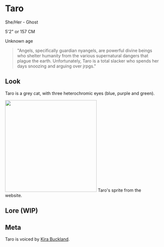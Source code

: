 # Taro
She/Her - Ghost

5'2" or 157 CM

Unknown age

> "Angels, specifically guardian nyangels, are powerful divine beings who shelter humanity from the various supernatural dangers that plague the earth. Unfortunately, Taro is a total slacker who spends her days snoozing and arguing over jrpgs."


## Look
Taro is a grey cat, with three heterochromic eyes (blue, purple and green).

<img src="https://www.cryptidcrush.com/assets/images/image08.png?v=5fd43f5e" width="300">
Taro's sprite from the website.

## Lore (WIP)

## Meta
Taro is voiced by [Kira Buckland](https://x.com/KiraBuckland).
